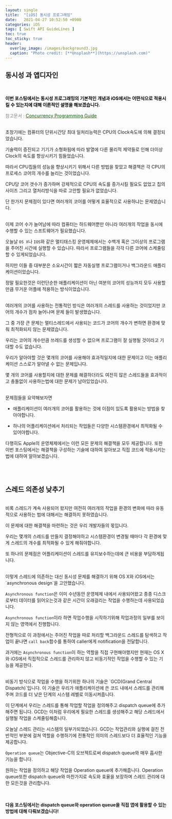 ```yaml
---
layout: single
title:  "[iOS] 동시성 프로그래밍"
date:   2021-04-27 10:52:50 +0900
categories: iOS
tags: [ Swift API GuideLines ]
toc: true
toc_sticky: true
header:
  overlay_image: /images/background3.jpg
  caption: "Photo credit: [**Unsplash**](https://unsplash.com)"
---
```


## **동시성 과 앱디자인**

<br>


<span style="color:black">**이번 포스팅에서는 동시성 프로그래밍의 기본적인 개념과 iOS에서는 어떤식으로 적용시킬 수 있는지에 대해 이론적인 설명을 해보겠습니다.**</span>

<span style="color:gray">참고문서 : </span><a href ="https://developer.apple.com/library/archive/documentation/General/Conceptual/ConcurrencyProgrammingGuide/ConcurrencyandApplicationDesign/ConcurrencyandApplicationDesign.html#//apple_ref/doc/uid/TP40008091-CH100-SW1" style="color:darkgreen"><U>Concurrency Programming Guide</U></a>

<br>
 초창기에는 컴퓨터의 단위시간당 최대 일처리능력은 CPU의 Clock속도에 의해 결정되었습니다.

 기술력이 증진되고 기기가 소형화됨에 따라 발열에 다른 물리적 제약들로 인해 더이상 Clock의 속도를 향상시키기 힘들었습니다.

 따라서 CPU칩들의 성능을 향상시키기 위해서 다른 방법을 찾았고 해결책은 각 CPU의 프로세스 코어의 개수를 늘리는 것이었습니다.

 CPU당 코어 갯수가 증가하며 강제적으로 CPU의 속도를 증가시킬 필요도 없었고 칩의 사이즈 그리고 열처리방식을 따로 고안할 필요가 없었습니다.

 단 한가지 문제점이 있다면 여러개의 코어를 어떻게 효율적으로 사용하냐는 문제였습니다.

 <br>
 이제 코어 수가 늘어남에 따라 컴퓨터는 하드웨어뿐만 아니라 여러개의 작업을 동시에 수행할 수 있는 스프트웨어가 필요했습니다.

 오늘날 `OS X`나 `IOS`와 같은 멀티태스킹 운영체제에서는 수백개 혹은 그이상의 프로그램을 주어진 시간에 실행할 수 있습니다. 따라서 프로그램들을 각각 다른 코어에 스케줄링 할 수 있게되었습니다.

 하지만 이들 중 대부분은 소요시간이 짧은 자동실행 프로그램이거나 백그라운드 애플리케이션이었습니다. 

 정말 필요한것은 이런단순한 애플리케이션이 아닌 여분의 코어의 성능까지 모두 사용할만큼 무거운 어플에 적용하는 방식이었습니다.

<br>
 여러개의 코어를 사용하는 전통적인 방식은 여러개의 스레드를 사용하는 것이었지만 코어의 개수가 점차 늘어나며 문제 들이 발생했습니다.

 그 중 가장 큰 문제는 멀티스레드에서 사용되는 코드가 코어의 개수가 변하면 환경에 맞춰 최적화되지 않는 문제였습니다.

 우리는 코어의 개수만큼 쓰레드를 생성할 수 없으며 프로그램이 잘 실행될 것이라고 기대할 수도 없습니다. 

 우리가 알아야할 것은 몇개의 코어를 사용해야 효과적일지에 대한 문제이고 이는 애플리케이션 스스로가 알아낼 수 없는 문제입니다.

 몇 개의 코어를 사용할지에 대한 문제를 해결하더라도 여전히 많은 스레드들을 효과적이고 충돌없이 사용하는법에 대한 문제가 남아있었습니다.

<br>
문제점들을 요약해보자면 

* 애플리케이션이 여러개의 코어를 활용하는 것에 이점이 있도록 활용되는 방법을 찾아야합니다. 

* 하나의 어플리케이션에서 처리되는 작업들은 다양한 시스템환경에서 최적화될 수 있어야합니다.

다행히도 Apple의 운영체제에서는 이런 모든 문제의 해결책을 모두 제공합니다. 또한 이번 포스팅에서는 해결책을 구성하는 기술에 대하여 알아보고 직접 코드에 적용시키는법에 대하여 알아보겠습니다.

<br><br>
## **스레드 의존성 낮추기**

<br>
비록 스레드가 계속 사용되어 왔지만 여전히 여러개의 작업을 환경의 변화에 따라 유동적으로 사용하는 법에 대해서는 해결하지 못하였습니다.

이 문제에 대한 해결책을 마련하는 것은 우리 개발자들의 몫입니다. 

우리는 몇개의 스레드를 만들지 결정해야하고 시스템환경이 변경될 때마다 각 환경에 맞게 스레드의 개수를 최적화될 수 있게 해줘야합니다.

또 하나의 문제점은 어플리케이션이 스레드를 유지보수하는데에 큰 비용을 부담하게됩니다.

<br>
이렇게 스레드에 의존하는 대신 동시성 문제를 해결하기 위해 OS X와 iOS에서는 `asynchronous design`을 고안했습니다.

`Asynchronous function`은 이미 수년동안 운영체제 내에서 사용되어왔고 종종 디스크로부터 데이터를 읽어오는것과 같은 시간이 오래걸리는 작업을 수행하는데 사용되었습니다.

`Asynchronous function`이라 하면 작업수행을 시작하기위해 작업과정의 일부를 보이지 않는 영역에서 진행합니다.

전형적으로 이 과정에서는 주어진 작업을 따로 처리할 백그라운드 스레드를 탐색하고 작업이 끝나면 `call back`함수를 통하여 caller에게 notification을 전달합니다.

과거에는 `Asynchronous function`이 하는 역할을 직접 구현해야했지만 현재는 OS X와 iOS에서 직접적으로 스레드를 관리하지 않고 비동기적인 작업을 수행할 수 있는 기능을 제공한다.

<br>
비동기 방식으로 작업을 수행을 하기위한 하나의 기술은 `GCD(Grand Central Dispatch)`입니다. 이 기술은 우리가 애플리케이션에 쓴 코드 내에서 스레드를 관리해주며 코드를 더 낮은 단계의 시스템 레벨로 이동시켜줍니다.

이 단계에서 우리는 스레드를 통해 작업할 작업을 정의해주고 dispatch queue에 추가해주면 됩니다. GCD는 이처럼 우리에게 필요한 스레드를 생성해주고 해당 스레드에서 실행될 작업을 스케줄링해줍니다.

오늘날 스레드 관리는 시스템의 일부가되었습니다. GCD는 작업관리와 실행에 걸친 전반적인 부분에 걸쳐 역할을 수행하기에 전통적인 의미의 스레드보다 더 효율적인 기능을 제공합니다.

`Operation queue`는 Objective-C의 오브젝트로써 dispatch queue와 매우 흡사한 기능을 합니다.

원하는 작업을 정의하고 해당 작업을 Operation queue에 추가해줍니다. Operation queue또한 dispatch queue와 마찬가지로 속도와 효율을 보장하며 스레드 관리에 대한 모든것을 관리합니다.

<br><br>
**다음 포스팅에서는 dispatch queue와 operation queue을 직접 앱에 활용할 수 있는 방법에 대해 다뤄보겠습니다!**
